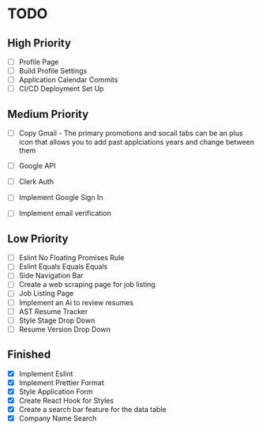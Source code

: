 # TODO

## High Priority

- [ ] Profile Page
- [ ] Build Profile Settings
- [ ] Application Calendar Commits
- [ ] CI/CD Deployment Set Up

## Medium Priority

- [ ] Copy Gmail - The primary promotions and socail tabs can be an plus icon that allows you to add past applciations years and change between them
- [ ] Google API
- [ ] Clerk Auth
- [ ] Implement Google Sign In
- [ ] Implement email verification


## Low Priority

- [ ] Eslint No Floating Promises Rule
- [ ] Eslint Equals Equals Equals
- [ ] Side Navigation Bar
- [ ] Create a web scraping page for job listing
- [ ] Job Listing Page
- [ ] Implement an Ai to review resumes
- [ ] AST Resume Tracker
- [ ] Style Stage Drop Down
- [ ] Resume Version Drop Down

## Finished
- [x] Implement Eslint
- [x] Implement Prettier Format
- [x] Style Application Form
- [x] Create React Hook for Styles
- [x] Create a search bar feature for the data table
- [x] Company Name Search
